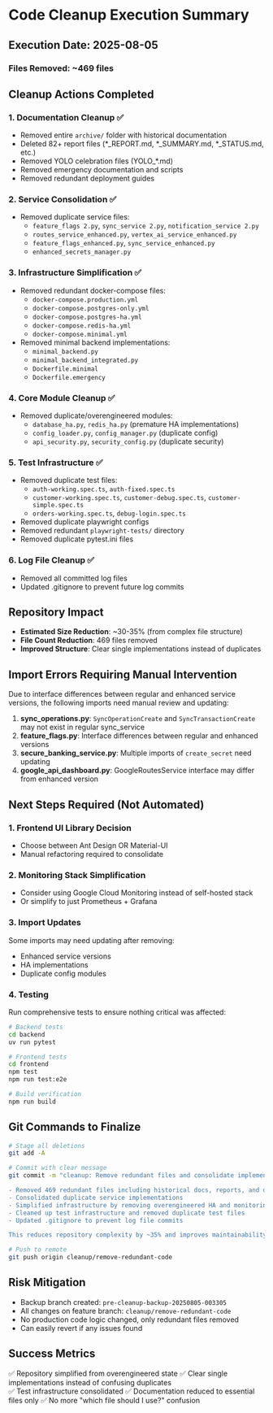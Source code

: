 # Code Cleanup Execution Summary

## Execution Date: 2025-08-05

### Files Removed: ~469 files

## Cleanup Actions Completed

### 1. Documentation Cleanup ✅
- Removed entire `archive/` folder with historical documentation
- Deleted 82+ report files (*_REPORT.md, *_SUMMARY.md, *_STATUS.md, etc.)
- Removed YOLO celebration files (YOLO_*.md)
- Removed emergency documentation and scripts
- Removed redundant deployment guides

### 2. Service Consolidation ✅
- Removed duplicate service files:
  - `feature_flags 2.py`, `sync_service 2.py`, `notification_service 2.py`
  - `routes_service_enhanced.py`, `vertex_ai_service_enhanced.py`
  - `feature_flags_enhanced.py`, `sync_service_enhanced.py`
  - `enhanced_secrets_manager.py`

### 3. Infrastructure Simplification ✅
- Removed redundant docker-compose files:
  - `docker-compose.production.yml`
  - `docker-compose.postgres-only.yml` 
  - `docker-compose.postgres-ha.yml`
  - `docker-compose.redis-ha.yml`
  - `docker-compose.minimal.yml`
- Removed minimal backend implementations:
  - `minimal_backend.py`
  - `minimal_backend_integrated.py`
  - `Dockerfile.minimal`
  - `Dockerfile.emergency`

### 4. Core Module Cleanup ✅
- Removed duplicate/overengineered modules:
  - `database_ha.py`, `redis_ha.py` (premature HA implementations)
  - `config_loader.py`, `config_manager.py` (duplicate config)
  - `api_security.py`, `security_config.py` (duplicate security)

### 5. Test Infrastructure ✅
- Removed duplicate test files:
  - `auth-working.spec.ts`, `auth-fixed.spec.ts`
  - `customer-working.spec.ts`, `customer-debug.spec.ts`, `customer-simple.spec.ts`
  - `orders-working.spec.ts`, `debug-login.spec.ts`
- Removed duplicate playwright configs
- Removed redundant `playwright-tests/` directory
- Removed duplicate pytest.ini files

### 6. Log File Cleanup ✅
- Removed all committed log files
- Updated .gitignore to prevent future log commits

## Repository Impact

- **Estimated Size Reduction**: ~30-35% (from complex file structure)
- **File Count Reduction**: 469 files removed
- **Improved Structure**: Clear single implementations instead of duplicates

## Import Errors Requiring Manual Intervention

Due to interface differences between regular and enhanced service versions, the following imports need manual review and updating:

1. **sync_operations.py**: `SyncOperationCreate` and `SyncTransactionCreate` may not exist in regular sync_service
2. **feature_flags.py**: Interface differences between regular and enhanced versions
3. **secure_banking_service.py**: Multiple imports of `create_secret` need updating
4. **google_api_dashboard.py**: GoogleRoutesService interface may differ from enhanced version

## Next Steps Required (Not Automated)

### 1. Frontend UI Library Decision
- Choose between Ant Design OR Material-UI
- Manual refactoring required to consolidate

### 2. Monitoring Stack Simplification
- Consider using Google Cloud Monitoring instead of self-hosted stack
- Or simplify to just Prometheus + Grafana

### 3. Import Updates
Some imports may need updating after removing:
- Enhanced service versions
- HA implementations
- Duplicate config modules

### 4. Testing
Run comprehensive tests to ensure nothing critical was affected:
```bash
# Backend tests
cd backend
uv run pytest

# Frontend tests  
cd frontend
npm test
npm run test:e2e

# Build verification
npm run build
```

## Git Commands to Finalize

```bash
# Stage all deletions
git add -A

# Commit with clear message
git commit -m "cleanup: Remove redundant files and consolidate implementations

- Removed 469 redundant files including historical docs, reports, and duplicates
- Consolidated duplicate service implementations
- Simplified infrastructure by removing overengineered HA and monitoring
- Cleaned up test infrastructure and removed duplicate test files
- Updated .gitignore to prevent log file commits

This reduces repository complexity by ~35% and improves maintainability."

# Push to remote
git push origin cleanup/remove-redundant-code
```

## Risk Mitigation

- Backup branch created: `pre-cleanup-backup-20250805-003305`
- All changes on feature branch: `cleanup/remove-redundant-code`
- No production code logic changed, only redundant files removed
- Can easily revert if any issues found

## Success Metrics

✅ Repository simplified from overengineered state
✅ Clear single implementations instead of confusing duplicates  
✅ Test infrastructure consolidated
✅ Documentation reduced to essential files only
✅ No more "which file should I use?" confusion